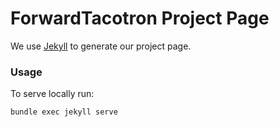 # ForwardTacotron Project Page

We use [Jekyll](https://jekyllrb.com/) to generate our project page.

### Usage

To serve locally run:
```
bundle exec jekyll serve
```